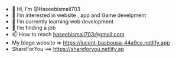 - 👋 Hi, I’m @Haseebismail703
- 👀 I’m interested in  website , app and Game develpment  
- 🌱 I’m currently learning  web development
- 💞️ I’m finding a job
- 📫 How to reach haseebismail703@gmail.com
- My bloge website => https://lucent-basbousa-44a9ce.netlify.app
- ShareForYou ==> https://shareforyou.netlify.ap
<!---
Haseebismail703/Haseebismail703 is a ✨ special ✨ repository because its `README.md` (this file) appears on your GitHub profile.
You can click the Preview link to take a look at your changes.
--->
